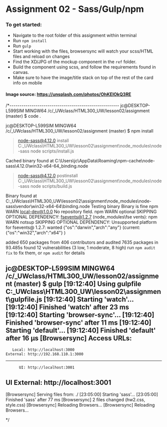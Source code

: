 # Assignment 02 - Sass/Gulp/npm

### To get started:

-   Navigate to the root folder of this assignment within terminal
-   Run `npm install`
-   Run `gulp`
-   Start working with the files, browsersync will watch your scss/HTML files and reload on changes
- Find the XD/JPG of the mockup component in the `ref` folder.
- Build the component using scss, and follow the requirements found in canvas.
- Make sure to have the image/title stack on top of the rest of the card info on mobile


#### Image source: https://unsplash.com/photos/OhKElOkQ3RE



/*-------------------------------------------------------
jc@DESKTOP-L599SIM MINGW64 /c/_UWclass/HTML300_UW/lesson02/assignment (master)
$ code .

jc@DESKTOP-L599SIM MINGW64 /c/_UWclass/HTML300_UW/lesson02/assignment (master)
$ npm install

> node-sass@4.12.0 install C:\_UWclass\HTML300_UW\lesson02\assignment\node_modules\node-sass
> node scripts/install.js

Cached binary found at C:\Users\jc\AppData\Roaming\npm-cache\node-sass\4.12.0\win32-x64-64_binding.node

> node-sass@4.12.0 postinstall C:\_UWclass\HTML300_UW\lesson02\assignment\node_modules\node-sass
> node scripts/build.js

Binary found at C:\_UWclass\HTML300_UW\lesson02\assignment\node_modules\node-sass\vendor\win32-x64-64\binding.node
Testing binary
Binary is fine
npm WARN local-dev@1.0.0 No repository field.
npm WARN optional SKIPPING OPTIONAL DEPENDENCY: fsevents@1.2.7 (node_modules\fse                          vents):
npm WARN notsup SKIPPING OPTIONAL DEPENDENCY: Unsupported platform for fsevents@                          1.2.7: wanted {"os":"darwin","arch":"any"} (current: {"os":"win32","arch":"x64"}                          )

added 650 packages from 406 contributors and audited 7635 packages in 93.485s
found 12 vulnerabilities (3 low, 1 moderate, 8 high)
  run `npm audit fix` to fix them, or `npm audit` for details

jc@DESKTOP-L599SIM MINGW64 /c/_UWclass/HTML300_UW/lesson02/assignment (master)
$ gulp
[19:12:40] Using gulpfile C:\_UWclass\HTML300_UW\lesson02\assignment\gulpfile.js
[19:12:40] Starting 'watch'...
[19:12:40] Finished 'watch' after 23 ms
[19:12:40] Starting 'browser-sync'...
[19:12:40] Finished 'browser-sync' after 11 ms
[19:12:40] Starting 'default'...
[19:12:40] Finished 'default' after 16 μs
[Browsersync] Access URLs:
 --------------------------------------
       Local: http://localhost:3000
    External: http://192.168.110.1:3000
 --------------------------------------
          UI: http://localhost:3001
 UI External: http://localhost:3001
 --------------------------------------
[Browsersync] Serving files from: ./
[23:05:00] Starting 'sass'...
[23:05:00] Finished 'sass' after 77 ms
[Browsersync] 2 files changed (hw2.css, style.css)
[Browsersync] Reloading Browsers...
[Browsersync] Reloading Browsers...


*/